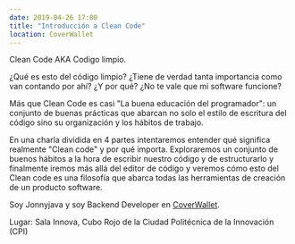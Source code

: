 ```yaml
---
date: 2019-04-26 17:00
title: "Introducción a Clean Code"
location: CoverWallet
---
```


Clean Code AKA Codigo limpio.

¿Qué es esto del código limpio? ¿Tiene de verdad tanta importancia como van contando por ahí? ¿Y por qué? ¿No te vale que mi software funcione?

Más que Clean Code es casi "La buena educación del programador": un conjunto de buenas prácticas que abarcan no solo el estilo de escritura del código sino su organización y los hábitos de trabajo.

En una charla dividida en 4 partes intentaremos entender qué significa realmente "Clean code" y por qué importa. Exploraremos un conjunto de buenos hábitos a la hora de escribir nuestro código y de estructurarlo y finalmente iremos más allá del editor de código y veremos cómo esto del Clean code es una filosofía que abarca todas las herramientas de creación de un producto software.

Soy Jonnyjava y soy Backend Developer en [CoverWallet](https://www.coverwallet.com/jobs/tech).

Lugar: Sala Innova, Cubo Rojo de la Ciudad Politécnica de la Innovación (CPI)